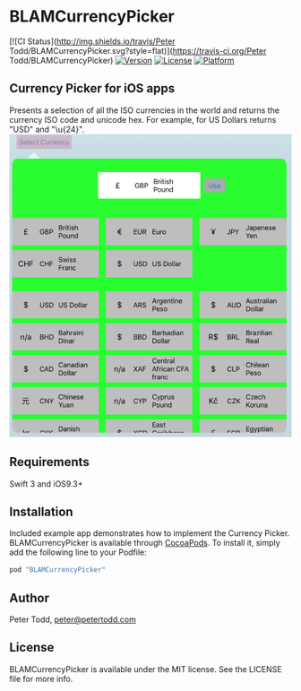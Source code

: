# BLAMCurrencyPicker

[![CI Status](http://img.shields.io/travis/Peter Todd/BLAMCurrencyPicker.svg?style=flat)](https://travis-ci.org/Peter Todd/BLAMCurrencyPicker)
[![Version](https://img.shields.io/cocoapods/v/BLAMCurrencyPicker.svg?style=flat)](http://cocoapods.org/pods/BLAMCurrencyPicker)
[![License](https://img.shields.io/cocoapods/l/BLAMCurrencyPicker.svg?style=flat)](http://cocoapods.org/pods/BLAMCurrencyPicker)
[![Platform](https://img.shields.io/cocoapods/p/BLAMCurrencyPicker.svg?style=flat)](http://cocoapods.org/pods/BLAMCurrencyPicker)

## Currency Picker for iOS apps
Presents a selection of all the ISO currencies in the world and returns the currency ISO code and unicode hex.  For example, for US Dollars returns "USD" and "\u{24}".
![alt text](Example/demoImages/demoImage.png "Example currency picker")

## Requirements
Swift 3 and iOS9.3+
## Installation
Included example app demonstrates how to implement the Currency Picker.
BLAMCurrencyPicker is available through [CocoaPods](http://cocoapods.org). To install
it, simply add the following line to your Podfile:

```ruby
pod "BLAMCurrencyPicker"
```

## Author

Peter Todd, peter@petertodd.com

## License

BLAMCurrencyPicker is available under the MIT license. See the LICENSE file for more info.
